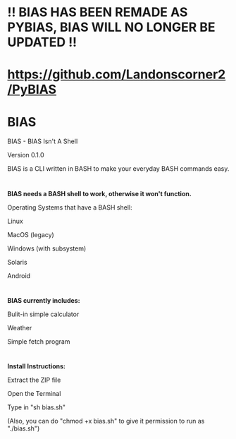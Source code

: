 # !! BIAS HAS BEEN REMADE AS PYBIAS, BIAS WILL NO LONGER BE UPDATED !!
# https://github.com/Landonscorner2/PyBIAS

# BIAS
BIAS - BIAS Isn't A Shell

Version 0.1.0

BIAS is a CLI written in BASH to make your everyday BASH commands easy.

#

<b>BIAS needs a BASH shell to work, otherwise it won't function.</b>

Operating Systems that have a BASH shell:

Linux

MacOS (legacy)

Windows (with subsystem)

Solaris

Android

#

<b>BIAS currently includes:</b>

Bulit-in simple calculator

Weather

Simple fetch program


#

<b>Install Instructions:</b>

Extract the ZIP file

Open the Terminal

Type in "sh bias.sh"

(Also, you can do "chmod +x bias.sh" to give it permission to run as "./bias.sh")
